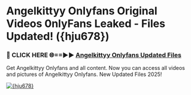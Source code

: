 # Angelkittyy Onlyfans Original Videos 0nlyFans Leaked - Files Updated! ({hju678})

<h3>🔴 CLICK HERE 🌐==►► <a href="https://tinyurl.com/ms9xzufz" rel="nofollow">Angelkittyy Onlyfans Updated Files</a></h3>

Get Angelkittyy Onlyfans and all content. Now you can access all videos and pictures of Angelkittyy Onlyfans. New Updated Files 2025!

[![{hju678}](https://i.imgur.com/PQ7UWWw.gif)](https://tinyurl.com/ms9xzufz)